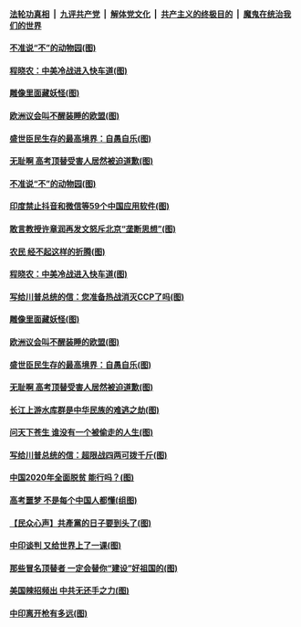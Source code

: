 ####  [法轮功真相](../../../../basic/blob/master/README.md?t=06302003) &nbsp;|&nbsp; [九评共产党](../../../../9ping.md/blob/master/README.md?t=06302003) &nbsp;|&nbsp; [解体党文化](../../../../jtdwh.md/blob/master/README.md?t=06302003)  &nbsp;|&nbsp; [共产主义的终极目的](../../../../gczydzjmd.md/blob/master/README.md?t=06302003) &nbsp;|&nbsp; [魔鬼在统治我们的世界](../../../../mgztzwmdsj.md/blob/master/README.md?t=06302003) 

#### [不准说“不”的动物园(图)](../pages/p4/938192.md?t=06302003) 

#### [程晓农：中美冷战进入快车道(图)](../pages/p4/938157.md?t=06302003) 

#### [雕像里面藏妖怪(图)](../pages/p4/937959.md?t=06302003) 

#### [欧洲议会叫不醒装睡的欧盟(图)](../pages/p4/938033.md?t=06302003) 

#### [盛世臣民生存的最高境界：自愚自乐(图)](../pages/p4/938023.md?t=06302003) 

#### [无耻啊 高考顶替受害人居然被迫道歉(图)](../pages/p4/938030.md?t=06302003) 

#### [不准说“不”的动物园(图)](../pages/p4/938192.md?t=06302003) 

#### [印度禁止抖音和微信等59个中国应用软件(图)](../pages/p4/938164.md?t=06302003) 

#### [敢言教授许章润再发文怒斥北京“垄断思想”(图)](../pages/p4/938162.md?t=06302003) 

#### [农民 经不起这样的折腾(图)](../pages/p4/938158.md?t=06302003) 

#### [程晓农：中美冷战进入快车道(图)](../pages/p4/938157.md?t=06302003) 

#### [写给川普总统的信：您准备热战消灭CCP了吗(图)](../pages/p4/938153.md?t=06302003) 

#### [雕像里面藏妖怪(图)](../pages/p4/937959.md?t=06302003) 

#### [欧洲议会叫不醒装睡的欧盟(图)](../pages/p4/938033.md?t=06302003) 

#### [盛世臣民生存的最高境界：自愚自乐(图)](../pages/p4/938023.md?t=06302003) 

#### [无耻啊 高考顶替受害人居然被迫道歉(图)](../pages/p4/938030.md?t=06302003) 

#### [长江上游水库群是中华民族的难逃之劫(图)](../pages/p4/938022.md?t=06302003) 

#### [问天下苍生 谁没有一个被偷走的人生(图)](../pages/p4/938026.md?t=06302003) 

#### [写给川普总统的信：超限战四两可拨千斤(图)](../pages/p4/938021.md?t=06302003) 

#### [中国2020年全面脱贫 能行吗？(图)](../pages/p4/937928.md?t=06302003) 

#### [高考噩梦 不是每个中国人都懂(组图)](../pages/p4/937927.md?t=06302003) 

#### [【民众心声】共產黨的日子要到头了(图)](../pages/p4/937474.md?t=06302003) 

#### [中印谈判 又给世界上了一课(图)](../pages/p4/937868.md?t=06302003) 

#### [那些冒名顶替者 一定会替你“建设”好祖国的(图)](../pages/p4/937925.md?t=06302003) 

#### [美国辣招频出 中共无还手之力(图)](../pages/p4/937916.md?t=06302003) 

#### [中印离开枪有多远(图)](../pages/p4/937913.md?t=06302003) 


